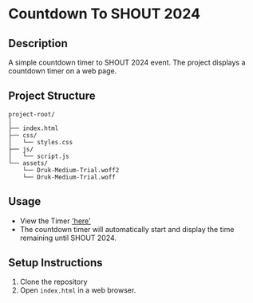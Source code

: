 # Countdown To SHOUT 2024

## Description
A simple countdown timer to SHOUT 2024 event. The project displays a countdown timer on a web page.

## Project Structure
```
project-root/
│
├── index.html
├── css/
│   └── styles.css
├── js/
│   └── script.js
└── assets/
    └── Druk-Medium-Trial.woff2
    └── Druk-Medium-Trial.woff
```
## Usage
- View the Timer ['here']('https://hazza-j.github.io/shout-timers/')
- The countdown timer will automatically start and display the time remaining until SHOUT 2024.

## Setup Instructions
1. Clone the repository
2. Open `index.html` in a web browser.

